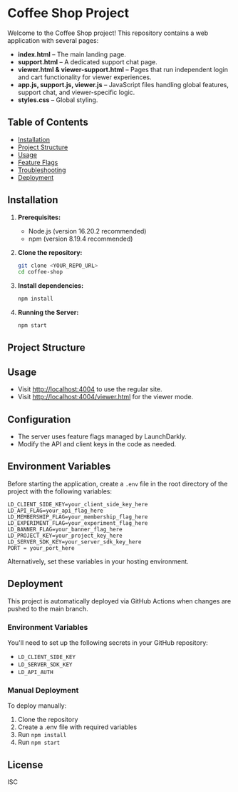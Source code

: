 # Coffee Shop Project

Welcome to the Coffee Shop project! This repository contains a web application with several pages:
- **index.html** – The main landing page.
- **support.html** – A dedicated support chat page.
- **viewer.html & viewer-support.html** – Pages that run independent login and cart functionality for viewer experiences.
- **app.js, support.js, viewer.js** – JavaScript files handling global features, support chat, and viewer-specific logic.
- **styles.css** – Global styling.

## Table of Contents
- [Installation](#installation)
- [Project Structure](#project-structure)
- [Usage](#usage)
- [Feature Flags](#feature-flags)
- [Troubleshooting](#troubleshooting)
- [Deployment](#deployment)

## Installation

1. **Prerequisites:**  
   - Node.js (version 16.20.2 recommended)
   - npm (version 8.19.4 recommended)

2. **Clone the repository:**
   ```bash
   git clone <YOUR_REPO_URL>
   cd coffee-shop
   ```

3. **Install dependencies:**
   ```bash
   npm install
   ```

4. **Running the Server:**
   ```bash
   npm start
   ```

## Project Structure

## Usage

- Visit [http://localhost:4004](http://localhost:4004) to use the regular site.
- Visit [http://localhost:4004/viewer.html](http://localhost:4004/viewer.html) for the viewer mode.

## Configuration

- The server uses feature flags managed by LaunchDarkly.
- Modify the API and client keys in the code as needed.

## Environment Variables

Before starting the application, create a `.env` file in the root directory of the project with the following variables:

```
LD_CLIENT_SIDE_KEY=your_client_side_key_here
LD_API_FLAG=your_api_flag_here
LD_MEMBERSHIP_FLAG=your_membership_flag_here
LD_EXPERIMENT_FLAG=your_experiment_flag_here
LD_BANNER_FLAG=your_banner_flag_here
LD_PROJECT_KEY=your_project_key_here
LD_SERVER_SDK_KEY=your_server_sdk_key_here
PORT = your_port_here
```

Alternatively, set these variables in your hosting environment.

## Deployment
This project is automatically deployed via GitHub Actions when changes are pushed to the main branch.

### Environment Variables
You'll need to set up the following secrets in your GitHub repository:
- `LD_CLIENT_SIDE_KEY`
- `LD_SERVER_SDK_KEY`
- `LD_API_AUTH`

### Manual Deployment
To deploy manually:
1. Clone the repository
2. Create a .env file with required variables
3. Run `npm install`
4. Run `npm start`

## License

ISC
